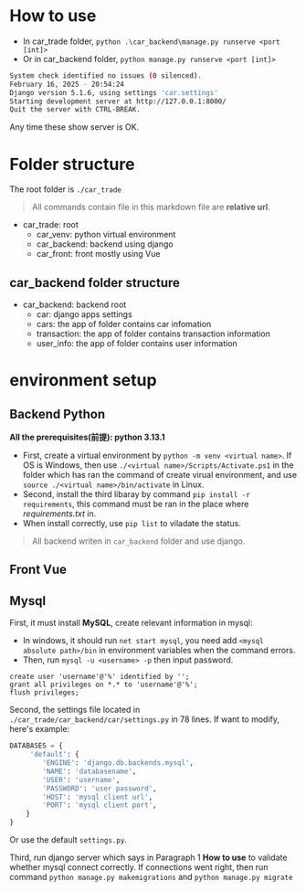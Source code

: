 # How to use
- In car_trade folder, `python .\car_backend\manage.py runserve <port [int]>`
- Or in car_backend folder, `python manage.py runserve <port [int]>`
```bash
System check identified no issues (0 silenced).
February 16, 2025 - 20:54:24
Django version 5.1.6, using settings 'car.settings'
Starting development server at http://127.0.0.1:8000/
Quit the server with CTRL-BREAK.
```
Any time these show server is OK.


# Folder structure
The root folder is `./car_trade`
> All commands contain file in this markdown file are **relative url**.
- car_trade: root
  - car_venv: python virtual environment
  - car_backend: backend using django
  - car_front: front mostly using Vue

## car_backend folder structure
- car_backend: backend root 
  - car: django apps settings 
  - cars: the app of folder contains car infomation
  - transaction: the app of folder contains transaction information
  - user_info: the app of folder contains user information


# environment setup
## Backend Python
**All the prerequisites(前提): python 3.13.1**
- First, create a virtual environment by `python -m venv <virtual name>`. If OS is Windows, then use `./<virtual name>/Scripts/Activate.ps1` in the folder which has ran the command of create virual environment, and use `source ./<virtual name>/bin/activate` in Linux.
- Second, install the third libaray by command `pip install -r requirements`, this command must be ran in the place where *requirements.txt* in.
- When install correctly, use `pip list` to viladate the status.
> All backend writen in `car_backend` folder and use django.

## Front Vue


## Mysql
First, it must install **MySQL**, create relevant information in mysql:
- In windows, it should run `net start mysql`, you need add `<mysql absolute path>/bin` in environment variables when the command errors.
- Then, run `mysql -u <username> -p` then input password.
```mysql
create user 'username'@'%' identified by '';
grant all privileges on *.* to 'username'@'%';
flush privileges;
```

Second, the settings file located in `./car_trade/car_backend/car/settings.py` in 78 lines. If want to modify, here's example:
```python
DATABASES = {
     'default': {
        'ENGINE': 'django.db.backends.mysql',
        'NAME': 'databasename',
        'USER': 'username',
        'PASSWORD': 'user password',
        'HOST': 'mysql client url', 
        'PORT': 'mysql client port',
    }
}
```
Or use the default `settings.py`.

Third, run django server which says in Paragraph 1 **How to use** to validate whether mysql connect correctly.
If connections went right, then run command `python manage.py makemigrations` and `python manage.py migrate`

